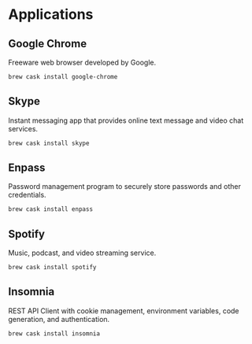 # Applications

## Google Chrome

Freeware web browser developed by Google.

```bash
brew cask install google-chrome
```

## Skype

Instant messaging app that provides online text message and video chat services.

```bash
brew cask install skype
```

## Enpass

Password management program to securely store passwords and other credentials.

```bash
brew cask install enpass
```

## Spotify

Music, podcast, and video streaming service.

```bash
brew cask install spotify
```

## Insomnia

REST API Client with cookie management, environment variables, code generation, and authentication.

```
brew cask install insomnia
```




